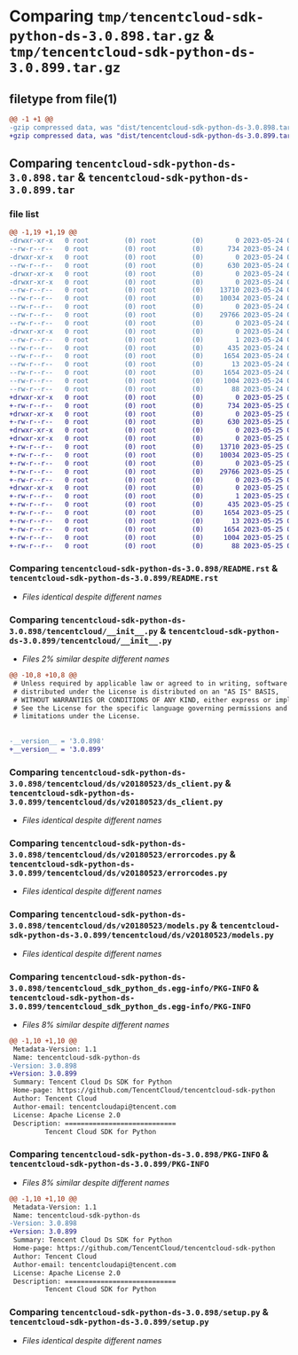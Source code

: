 # Comparing `tmp/tencentcloud-sdk-python-ds-3.0.898.tar.gz` & `tmp/tencentcloud-sdk-python-ds-3.0.899.tar.gz`

## filetype from file(1)

```diff
@@ -1 +1 @@
-gzip compressed data, was "dist/tencentcloud-sdk-python-ds-3.0.898.tar", last modified: Wed May 24 01:55:48 2023, max compression
+gzip compressed data, was "dist/tencentcloud-sdk-python-ds-3.0.899.tar", last modified: Thu May 25 00:25:18 2023, max compression
```

## Comparing `tencentcloud-sdk-python-ds-3.0.898.tar` & `tencentcloud-sdk-python-ds-3.0.899.tar`

### file list

```diff
@@ -1,19 +1,19 @@
-drwxr-xr-x   0 root         (0) root         (0)        0 2023-05-24 01:55:48.000000 tencentcloud-sdk-python-ds-3.0.898/
--rw-r--r--   0 root         (0) root         (0)      734 2023-05-24 01:55:48.000000 tencentcloud-sdk-python-ds-3.0.898/README.rst
-drwxr-xr-x   0 root         (0) root         (0)        0 2023-05-24 01:55:48.000000 tencentcloud-sdk-python-ds-3.0.898/tencentcloud/
--rw-r--r--   0 root         (0) root         (0)      630 2023-05-24 01:55:48.000000 tencentcloud-sdk-python-ds-3.0.898/tencentcloud/__init__.py
-drwxr-xr-x   0 root         (0) root         (0)        0 2023-05-24 01:55:48.000000 tencentcloud-sdk-python-ds-3.0.898/tencentcloud/ds/
-drwxr-xr-x   0 root         (0) root         (0)        0 2023-05-24 01:55:48.000000 tencentcloud-sdk-python-ds-3.0.898/tencentcloud/ds/v20180523/
--rw-r--r--   0 root         (0) root         (0)    13710 2023-05-24 01:55:48.000000 tencentcloud-sdk-python-ds-3.0.898/tencentcloud/ds/v20180523/ds_client.py
--rw-r--r--   0 root         (0) root         (0)    10034 2023-05-24 01:55:48.000000 tencentcloud-sdk-python-ds-3.0.898/tencentcloud/ds/v20180523/errorcodes.py
--rw-r--r--   0 root         (0) root         (0)        0 2023-05-24 01:55:48.000000 tencentcloud-sdk-python-ds-3.0.898/tencentcloud/ds/v20180523/__init__.py
--rw-r--r--   0 root         (0) root         (0)    29766 2023-05-24 01:55:48.000000 tencentcloud-sdk-python-ds-3.0.898/tencentcloud/ds/v20180523/models.py
--rw-r--r--   0 root         (0) root         (0)        0 2023-05-24 01:55:48.000000 tencentcloud-sdk-python-ds-3.0.898/tencentcloud/ds/__init__.py
-drwxr-xr-x   0 root         (0) root         (0)        0 2023-05-24 01:55:48.000000 tencentcloud-sdk-python-ds-3.0.898/tencentcloud_sdk_python_ds.egg-info/
--rw-r--r--   0 root         (0) root         (0)        1 2023-05-24 01:55:48.000000 tencentcloud-sdk-python-ds-3.0.898/tencentcloud_sdk_python_ds.egg-info/dependency_links.txt
--rw-r--r--   0 root         (0) root         (0)      435 2023-05-24 01:55:48.000000 tencentcloud-sdk-python-ds-3.0.898/tencentcloud_sdk_python_ds.egg-info/SOURCES.txt
--rw-r--r--   0 root         (0) root         (0)     1654 2023-05-24 01:55:48.000000 tencentcloud-sdk-python-ds-3.0.898/tencentcloud_sdk_python_ds.egg-info/PKG-INFO
--rw-r--r--   0 root         (0) root         (0)       13 2023-05-24 01:55:48.000000 tencentcloud-sdk-python-ds-3.0.898/tencentcloud_sdk_python_ds.egg-info/top_level.txt
--rw-r--r--   0 root         (0) root         (0)     1654 2023-05-24 01:55:48.000000 tencentcloud-sdk-python-ds-3.0.898/PKG-INFO
--rw-r--r--   0 root         (0) root         (0)     1004 2023-05-24 01:55:48.000000 tencentcloud-sdk-python-ds-3.0.898/setup.py
--rw-r--r--   0 root         (0) root         (0)       88 2023-05-24 01:55:48.000000 tencentcloud-sdk-python-ds-3.0.898/setup.cfg
+drwxr-xr-x   0 root         (0) root         (0)        0 2023-05-25 00:25:18.000000 tencentcloud-sdk-python-ds-3.0.899/
+-rw-r--r--   0 root         (0) root         (0)      734 2023-05-25 00:25:18.000000 tencentcloud-sdk-python-ds-3.0.899/README.rst
+drwxr-xr-x   0 root         (0) root         (0)        0 2023-05-25 00:25:18.000000 tencentcloud-sdk-python-ds-3.0.899/tencentcloud/
+-rw-r--r--   0 root         (0) root         (0)      630 2023-05-25 00:25:18.000000 tencentcloud-sdk-python-ds-3.0.899/tencentcloud/__init__.py
+drwxr-xr-x   0 root         (0) root         (0)        0 2023-05-25 00:25:18.000000 tencentcloud-sdk-python-ds-3.0.899/tencentcloud/ds/
+drwxr-xr-x   0 root         (0) root         (0)        0 2023-05-25 00:25:18.000000 tencentcloud-sdk-python-ds-3.0.899/tencentcloud/ds/v20180523/
+-rw-r--r--   0 root         (0) root         (0)    13710 2023-05-25 00:25:18.000000 tencentcloud-sdk-python-ds-3.0.899/tencentcloud/ds/v20180523/ds_client.py
+-rw-r--r--   0 root         (0) root         (0)    10034 2023-05-25 00:25:18.000000 tencentcloud-sdk-python-ds-3.0.899/tencentcloud/ds/v20180523/errorcodes.py
+-rw-r--r--   0 root         (0) root         (0)        0 2023-05-25 00:25:18.000000 tencentcloud-sdk-python-ds-3.0.899/tencentcloud/ds/v20180523/__init__.py
+-rw-r--r--   0 root         (0) root         (0)    29766 2023-05-25 00:25:18.000000 tencentcloud-sdk-python-ds-3.0.899/tencentcloud/ds/v20180523/models.py
+-rw-r--r--   0 root         (0) root         (0)        0 2023-05-25 00:25:18.000000 tencentcloud-sdk-python-ds-3.0.899/tencentcloud/ds/__init__.py
+drwxr-xr-x   0 root         (0) root         (0)        0 2023-05-25 00:25:18.000000 tencentcloud-sdk-python-ds-3.0.899/tencentcloud_sdk_python_ds.egg-info/
+-rw-r--r--   0 root         (0) root         (0)        1 2023-05-25 00:25:18.000000 tencentcloud-sdk-python-ds-3.0.899/tencentcloud_sdk_python_ds.egg-info/dependency_links.txt
+-rw-r--r--   0 root         (0) root         (0)      435 2023-05-25 00:25:18.000000 tencentcloud-sdk-python-ds-3.0.899/tencentcloud_sdk_python_ds.egg-info/SOURCES.txt
+-rw-r--r--   0 root         (0) root         (0)     1654 2023-05-25 00:25:18.000000 tencentcloud-sdk-python-ds-3.0.899/tencentcloud_sdk_python_ds.egg-info/PKG-INFO
+-rw-r--r--   0 root         (0) root         (0)       13 2023-05-25 00:25:18.000000 tencentcloud-sdk-python-ds-3.0.899/tencentcloud_sdk_python_ds.egg-info/top_level.txt
+-rw-r--r--   0 root         (0) root         (0)     1654 2023-05-25 00:25:18.000000 tencentcloud-sdk-python-ds-3.0.899/PKG-INFO
+-rw-r--r--   0 root         (0) root         (0)     1004 2023-05-25 00:25:18.000000 tencentcloud-sdk-python-ds-3.0.899/setup.py
+-rw-r--r--   0 root         (0) root         (0)       88 2023-05-25 00:25:18.000000 tencentcloud-sdk-python-ds-3.0.899/setup.cfg
```

### Comparing `tencentcloud-sdk-python-ds-3.0.898/README.rst` & `tencentcloud-sdk-python-ds-3.0.899/README.rst`

 * *Files identical despite different names*

### Comparing `tencentcloud-sdk-python-ds-3.0.898/tencentcloud/__init__.py` & `tencentcloud-sdk-python-ds-3.0.899/tencentcloud/__init__.py`

 * *Files 2% similar despite different names*

```diff
@@ -10,8 +10,8 @@
 # Unless required by applicable law or agreed to in writing, software
 # distributed under the License is distributed on an "AS IS" BASIS,
 # WITHOUT WARRANTIES OR CONDITIONS OF ANY KIND, either express or implied.
 # See the License for the specific language governing permissions and
 # limitations under the License.
 
 
-__version__ = '3.0.898'
+__version__ = '3.0.899'
```

### Comparing `tencentcloud-sdk-python-ds-3.0.898/tencentcloud/ds/v20180523/ds_client.py` & `tencentcloud-sdk-python-ds-3.0.899/tencentcloud/ds/v20180523/ds_client.py`

 * *Files identical despite different names*

### Comparing `tencentcloud-sdk-python-ds-3.0.898/tencentcloud/ds/v20180523/errorcodes.py` & `tencentcloud-sdk-python-ds-3.0.899/tencentcloud/ds/v20180523/errorcodes.py`

 * *Files identical despite different names*

### Comparing `tencentcloud-sdk-python-ds-3.0.898/tencentcloud/ds/v20180523/models.py` & `tencentcloud-sdk-python-ds-3.0.899/tencentcloud/ds/v20180523/models.py`

 * *Files identical despite different names*

### Comparing `tencentcloud-sdk-python-ds-3.0.898/tencentcloud_sdk_python_ds.egg-info/PKG-INFO` & `tencentcloud-sdk-python-ds-3.0.899/tencentcloud_sdk_python_ds.egg-info/PKG-INFO`

 * *Files 8% similar despite different names*

```diff
@@ -1,10 +1,10 @@
 Metadata-Version: 1.1
 Name: tencentcloud-sdk-python-ds
-Version: 3.0.898
+Version: 3.0.899
 Summary: Tencent Cloud Ds SDK for Python
 Home-page: https://github.com/TencentCloud/tencentcloud-sdk-python
 Author: Tencent Cloud
 Author-email: tencentcloudapi@tencent.com
 License: Apache License 2.0
 Description: ============================
         Tencent Cloud SDK for Python
```

### Comparing `tencentcloud-sdk-python-ds-3.0.898/PKG-INFO` & `tencentcloud-sdk-python-ds-3.0.899/PKG-INFO`

 * *Files 8% similar despite different names*

```diff
@@ -1,10 +1,10 @@
 Metadata-Version: 1.1
 Name: tencentcloud-sdk-python-ds
-Version: 3.0.898
+Version: 3.0.899
 Summary: Tencent Cloud Ds SDK for Python
 Home-page: https://github.com/TencentCloud/tencentcloud-sdk-python
 Author: Tencent Cloud
 Author-email: tencentcloudapi@tencent.com
 License: Apache License 2.0
 Description: ============================
         Tencent Cloud SDK for Python
```

### Comparing `tencentcloud-sdk-python-ds-3.0.898/setup.py` & `tencentcloud-sdk-python-ds-3.0.899/setup.py`

 * *Files identical despite different names*

